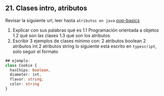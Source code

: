 ## 21. Clases intro, atributos
Revisar la siguiente url, leer hasta `atributos en java` 
[oop-basics](https://www.freecodecamp.org/news/object-oriented-programming-basics-oop-classes-and-objects-in-java/)
1. Explicar con sus palabras qué es 
  1.1 Programación orientada a objetos
  1.2 qué son las clases
  1.3 qué son los atributos
2. Escribir 3 ejemplos de clases mínimo con:
  2 atributos boolean 
  2 atributos int 
  2 atributos string 
lo siguiente está escrito en `typescript`, solo seguir el formato
```typescript 
## ejemplo:  
class Cookie {
  hasChips: boolean,
  diameter: int,
  flavor: string,
  color: string
}
```
